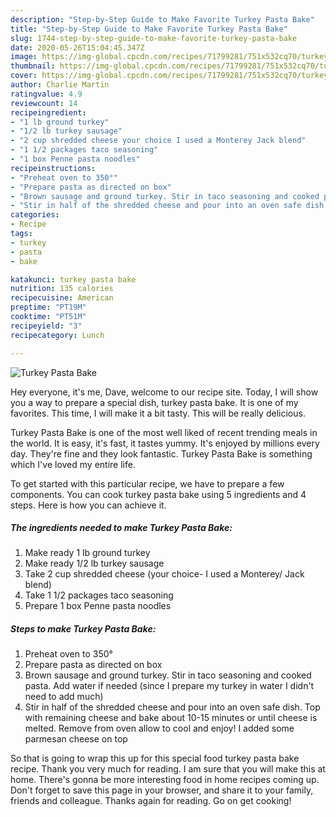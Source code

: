 ```yaml
---
description: "Step-by-Step Guide to Make Favorite Turkey Pasta Bake"
title: "Step-by-Step Guide to Make Favorite Turkey Pasta Bake"
slug: 1744-step-by-step-guide-to-make-favorite-turkey-pasta-bake
date: 2020-05-26T15:04:45.347Z
image: https://img-global.cpcdn.com/recipes/71799281/751x532cq70/turkey-pasta-bake-recipe-main-photo.jpg
thumbnail: https://img-global.cpcdn.com/recipes/71799281/751x532cq70/turkey-pasta-bake-recipe-main-photo.jpg
cover: https://img-global.cpcdn.com/recipes/71799281/751x532cq70/turkey-pasta-bake-recipe-main-photo.jpg
author: Charlie Martin
ratingvalue: 4.9
reviewcount: 14
recipeingredient:
- "1 lb ground turkey"
- "1/2 lb turkey sausage"
- "2 cup shredded cheese your choice I used a Monterey Jack blend"
- "1 1/2 packages taco seasoning"
- "1 box Penne pasta noodles"
recipeinstructions:
- "Preheat oven to 350°"
- "Prepare pasta as directed on box"
- "Brown sausage and ground turkey. Stir in taco seasoning and cooked pasta. Add water if needed (since I prepare my turkey in water I didn&#39;t need to add much)"
- "Stir in half of the shredded cheese and pour into an oven safe dish. Top with remaining cheese and bake about 10-15 minutes or until cheese is melted. Remove from oven allow to cool and enjoy! I added some parmesan cheese on top"
categories:
- Recipe
tags:
- turkey
- pasta
- bake

katakunci: turkey pasta bake 
nutrition: 135 calories
recipecuisine: American
preptime: "PT19M"
cooktime: "PT51M"
recipeyield: "3"
recipecategory: Lunch

---
```



![Turkey Pasta Bake](https://img-global.cpcdn.com/recipes/71799281/751x532cq70/turkey-pasta-bake-recipe-main-photo.jpg)

Hey everyone, it's me, Dave, welcome to our recipe site. Today, I will show you a way to prepare a special dish, turkey pasta bake. It is one of my favorites. This time, I will make it a bit tasty. This will be really delicious.

Turkey Pasta Bake is one of the most well liked of recent trending meals in the world. It is easy, it's fast, it tastes yummy. It's enjoyed by millions every day. They're fine and they look fantastic. Turkey Pasta Bake is something which I've loved my entire life.




To get started with this particular recipe, we have to prepare a few components. You can cook turkey pasta bake using 5 ingredients and 4 steps. Here is how you can achieve it.

<!--inarticleads1-->

##### The ingredients needed to make Turkey Pasta Bake:

1. Make ready 1 lb ground turkey
1. Make ready 1/2 lb turkey sausage
1. Take 2 cup shredded cheese (your choice- I used a Monterey/ Jack blend)
1. Take 1 1/2 packages taco seasoning
1. Prepare 1 box Penne pasta noodles




<!--inarticleads2-->

##### Steps to make Turkey Pasta Bake:

1. Preheat oven to 350°
1. Prepare pasta as directed on box
1. Brown sausage and ground turkey. Stir in taco seasoning and cooked pasta. Add water if needed (since I prepare my turkey in water I didn&#39;t need to add much)
1. Stir in half of the shredded cheese and pour into an oven safe dish. Top with remaining cheese and bake about 10-15 minutes or until cheese is melted. Remove from oven allow to cool and enjoy! I added some parmesan cheese on top




So that is going to wrap this up for this special food turkey pasta bake recipe. Thank you very much for reading. I am sure that you will make this at home. There's gonna be more interesting food in home recipes coming up. Don't forget to save this page in your browser, and share it to your family, friends and colleague. Thanks again for reading. Go on get cooking!
